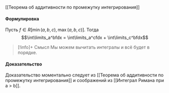 
[[Теорема об аддитивности по промежутку интегрирования]]

#### Формулировка
Пусть $f \in R[\min(a,b,c), \max(a,b,c)]$. Тогда $$\int\limits_a^bfdx = \int\limits_a^cfdx + \int\limits_c^bfdx$$

>[!info]+ Смысл
>Мы можем вычитать интегралы и всё будет в порядке.
#### Доказательство
Доказательство моментально следует из [[Теорема об аддитивности по промежутку интегрирования]] и соображений из [[Интеграл Римана при a > b]].


